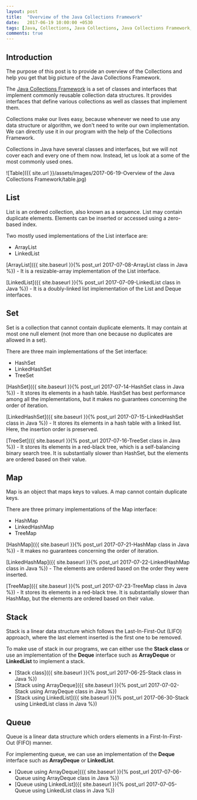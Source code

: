 ```yaml
---
layout: post
title:  "Overview of the Java Collections Framework"
date:   2017-06-19 10:00:00 +0530
tags: [Java, Collections, Java Collections, Java Collections Framework, Overview]
comments: true
---
```


## Introduction

The purpose of this post is to provide an overview of the Collections and help you get that big picture of the Java Collections Framework.

The [Java Collections Framework] is a set of classes and interfaces that implement commonly reusable collection data structures. It provides interfaces that define various collections as well as classes that implement them.

Collections make our lives easy, because whenever we need to use any data structure or algorithm, we don't need to write our own implementation. We can directly use it in our program with the help of the Collections Framework.

Collections in Java have several classes and interfaces, but we will not cover each and every one of them now. Instead, let us look at a some of the most commonly used ones.

![Table]({{ site.url }}/assets/images/2017-06-19-Overview of the Java Collections Framework/table.jpg)

## List
List is an ordered collection, also known as a sequence. List may contain duplicate elements. Elements can be inserted or accessed using a zero-based index. 

Two mostly used implementations of the List interface are:

* ArrayList
* LinkedList

[ArrayList]({{ site.baseurl }}{% post_url 2017-07-08-ArrayList class in Java %}) - It is a resizable-array implementation of the List interface. 

[LinkedList]({{ site.baseurl }}{% post_url 2017-07-09-LinkedList class in Java %}) - It is a doubly-linked list implementation of the List and Deque interfaces.

## Set
Set is a collection that cannot contain duplicate elements. It may contain at most one null element (not more than one because no duplicates are allowed in a set). 

There are three main implementations of the Set interface:

* HashSet
* LinkedHashSet
* TreeSet

[HashSet]({{ site.baseurl }}{% post_url 2017-07-14-HashSet class in Java %}) - It stores its elements in a hash table. HashSet has best performance among all the implementations, but it makes no guarantees concerning the order of iteration.

[LinkedHashSet]({{ site.baseurl }}{% post_url 2017-07-15-LinkedHashSet class in Java %}) - It stores its elements in a hash table with a linked list. Here, the insertion order is preserved.

[TreeSet]({{ site.baseurl }}{% post_url 2017-07-16-TreeSet class in Java %}) - It stores its elements in a red-black tree, which is a self-balancing binary search tree. It is substantially slower than HashSet, but the elements are ordered based on their value.

## Map
Map is an object that maps keys to values. A map cannot contain duplicate keys. 

There are three primary implementations of the Map interface:

* HashMap
* LinkedHashMap
* TreeMap

[HashMap]({{ site.baseurl }}{% post_url 2017-07-21-HashMap class in Java %}) - It makes no guarantees concerning the order of iteration.

[LinkedHashMap]({{ site.baseurl }}{% post_url 2017-07-22-LinkedHashMap class in Java %}) - The elements are ordered based on the order they were inserted.

[TreeMap]({{ site.baseurl }}{% post_url 2017-07-23-TreeMap class in Java %}) - It stores its elements in a red-black tree. It is substantially slower than HashMap, but the elements are ordered based on their value.

## Stack
Stack is a linear data structure which follows the Last-In-First-Out (LIFO) approach, where the last element inserted is the first one to be removed.

To make use of stack in our programs, we can either use the **Stack class** or use an implementation of the **Deque** interface such as **ArrayDeque** or **LinkedList** to implement a stack. 

* [Stack class]({{ site.baseurl }}{% post_url 2017-06-25-Stack class in Java %})
* [Stack using ArrayDeque]({{ site.baseurl }}{% post_url 2017-07-02-Stack using ArrayDeque class in Java %})
* [Stack using LinkedList]({{ site.baseurl }}{% post_url 2017-06-30-Stack using LinkedList class in Java %})

## Queue 
Queue is a linear data structure which orders elements in a First-In-First-Out (FIFO) manner.

For implementing queue, we can use an implementation of the **Deque** interface such as **ArrayDeque** or **LinkedList**.

* [Queue using ArrayDeque]({{ site.baseurl }}{% post_url 2017-07-06-Queue using ArrayDeque class in Java %})
* [Queue using LinkedList]({{ site.baseurl }}{% post_url 2017-07-05-Queue using LinkedList class in Java %})

[Java Collections Framework]: https://docs.oracle.com/javase/tutorial/collections/intro/index.html

